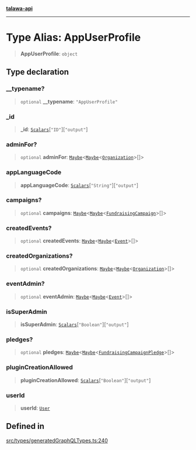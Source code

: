[**talawa-api**](../../../README.md)

***

# Type Alias: AppUserProfile

> **AppUserProfile**: `object`

## Type declaration

### \_\_typename?

> `optional` **\_\_typename**: `"AppUserProfile"`

### \_id

> **\_id**: [`Scalars`](Scalars.md)\[`"ID"`\]\[`"output"`\]

### adminFor?

> `optional` **adminFor**: [`Maybe`](Maybe.md)\<[`Maybe`](Maybe.md)\<[`Organization`](Organization.md)\>[]\>

### appLanguageCode

> **appLanguageCode**: [`Scalars`](Scalars.md)\[`"String"`\]\[`"output"`\]

### campaigns?

> `optional` **campaigns**: [`Maybe`](Maybe.md)\<[`Maybe`](Maybe.md)\<[`FundraisingCampaign`](FundraisingCampaign.md)\>[]\>

### createdEvents?

> `optional` **createdEvents**: [`Maybe`](Maybe.md)\<[`Maybe`](Maybe.md)\<[`Event`](Event.md)\>[]\>

### createdOrganizations?

> `optional` **createdOrganizations**: [`Maybe`](Maybe.md)\<[`Maybe`](Maybe.md)\<[`Organization`](Organization.md)\>[]\>

### eventAdmin?

> `optional` **eventAdmin**: [`Maybe`](Maybe.md)\<[`Maybe`](Maybe.md)\<[`Event`](Event.md)\>[]\>

### isSuperAdmin

> **isSuperAdmin**: [`Scalars`](Scalars.md)\[`"Boolean"`\]\[`"output"`\]

### pledges?

> `optional` **pledges**: [`Maybe`](Maybe.md)\<[`Maybe`](Maybe.md)\<[`FundraisingCampaignPledge`](FundraisingCampaignPledge.md)\>[]\>

### pluginCreationAllowed

> **pluginCreationAllowed**: [`Scalars`](Scalars.md)\[`"Boolean"`\]\[`"output"`\]

### userId

> **userId**: [`User`](User.md)

## Defined in

[src/types/generatedGraphQLTypes.ts:240](https://github.com/Suyash878/talawa-api/blob/095e6964ce2a06c1c30d1acf81b6162203f1db91/src/types/generatedGraphQLTypes.ts#L240)
